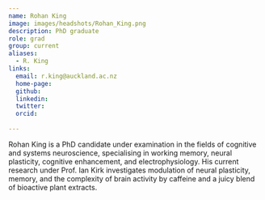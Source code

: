 ```yaml
---
name: Rohan King
image: images/headshots/Rohan_King.png
description: PhD graduate
role: grad
group: current
aliases:
  - R. King
links:
  email: r.king@auckland.ac.nz
  home-page:
  github: 
  linkedin:
  twitter: 
  orcid:
  
---
```


Rohan King is a PhD candidate under examination in the fields of cognitive and systems neuroscience, specialising in working memory, neural plasticity, cognitive enhancement, and electrophysiology. His current research under Prof. Ian Kirk investigates modulation of neural plasticity, memory, and the complexity of brain activity by caffeine and a juicy blend of bioactive plant extracts.
